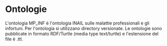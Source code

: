 # Ontologie
L'ontologia MP_INF è l'ontologia INAIL sulle malattie professionali e gli infortuni.
Per l'ontologia si utilizzano directory versionate.
Le ontologie sono pubblicate in formato RDF/Turtle (media type text/turtle) e l'estensione del file è .ttl.
